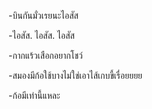 

-บินกันมั่วเรยนะไอสัส

-ไอสัส. ไอสัส. ไอสัส

-กากแร้วเสือกอยากโชว์

-สมองมีก้อใช้บางไม่ใช่เอาไส้เกบขี้เรื่อยยยย

-ก้อมีเท่านี้แหละ
